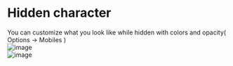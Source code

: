 # Hidden character
You can customize what you look like while hidden with colors and opacity( Options -> Mobiles )  
![image](https://user-images.githubusercontent.com/3859393/227382948-fa1380e7-145b-43b4-998c-a8f561f6eac4.png)  
![image](https://user-images.githubusercontent.com/3859393/227383063-4e238e08-c442-4657-a2f1-2b2741d1a214.png)
